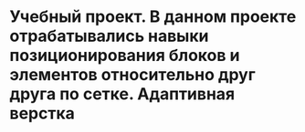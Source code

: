 # Учебный проект. В данном проекте отрабатывались навыки позиционирования блоков и элементов относительно друг друга по сетке. Адаптивная верстка
